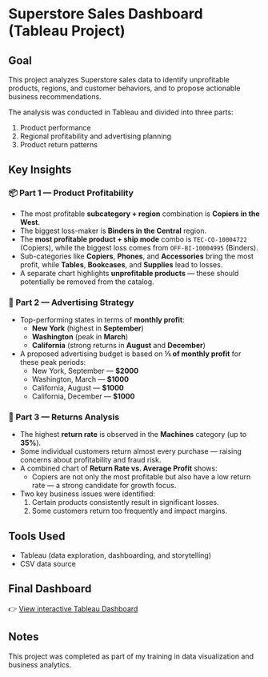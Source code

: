 # Superstore Sales Dashboard (Tableau Project)

## Goal
This project analyzes Superstore sales data to identify unprofitable products, regions, and customer behaviors, and to propose actionable business recommendations.

The analysis was conducted in Tableau and divided into three parts:
1. Product performance
2. Regional profitability and advertising planning
3. Product return patterns

## Key Insights

### 📦 Part 1 — Product Profitability
- The most profitable **subcategory + region** combination is **Copiers in the West**.
- The biggest loss-maker is **Binders in the Central** region.
- The **most profitable product + ship mode** combo is `TEC-CO-10004722` (Copiers), while the biggest loss comes from `OFF-BI-10004995` (Binders).
- Sub-categories like **Copiers**, **Phones**, and **Accessories** bring the most profit, while **Tables**, **Bookcases**, and **Supplies** lead to losses.
- A separate chart highlights **unprofitable products** — these should potentially be removed from the catalog.

### 📍 Part 2 — Advertising Strategy
- Top-performing states in terms of **monthly profit**:
  - **New York** (highest in **September**)
  - **Washington** (peak in **March**)
  - **California** (strong returns in **August** and **December**)
- A proposed advertising budget is based on **⅕ of monthly profit** for these peak periods:
  - New York, September — **$2000**
  - Washington, March — **$1000**
  - California, August — **$1000**
  - California, December — **$1000**

### 🔁 Part 3 — Returns Analysis
- The highest **return rate** is observed in the **Machines** category (up to **35%**).
- Some individual customers return almost every purchase — raising concerns about profitability and fraud risk.
- A combined chart of **Return Rate vs. Average Profit** shows:
  - Copiers are not only the most profitable but also have a low return rate — a strong candidate for growth focus.
- Two key business issues were identified:
  1. Certain products consistently result in significant losses.
  2. Some customers return too frequently and impact margins.

## Tools Used
- Tableau (data exploration, dashboarding, and storytelling)
- CSV data source

## Final Dashboard
👉 [View interactive Tableau Dashboard](https://public.tableau.com/views/Feklina_Project/Dashboard?:language=en-US&:sid=&:redirect=auth&:display_count=n&:origin=viz_share_link)

## Notes
This project was completed as part of my training in data visualization and business analytics.  
